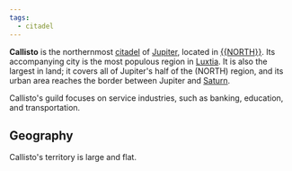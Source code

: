 ```yaml
---
tags:
  - citadel
---
```

**Callisto** is the northernmost [citadel](<../Citadel.md>) of [Jupiter](<../Jupiter.md>), located in [{{NORTH}}](<../{{NORTH}}.md>). Its accompanying city is the most populous region in [Luxtia](<../Luxtia.md>). It is also the largest in land; it covers all of Jupiter's half of the (NORTH) region, and its urban area reaches the border between Jupiter and [Saturn](<../Saturn.md>).

Callisto's guild focuses on service industries, such as banking, education, and transportation.

## Geography
Callisto's territory is large and flat.